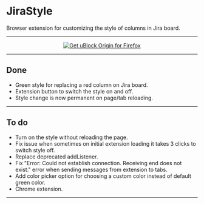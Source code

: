 # JiraStyle
Browser extension for customizing the style of columns in Jira board.
***

<p align="center">
<a href="https://addons.mozilla.org/en-US/firefox/addon/jirastyle/"><img src="https://user-images.githubusercontent.com/585534/107280546-7b9b2a00-6a26-11eb-8f9f-f95932f4bfec.png" alt="Get uBlock Origin for Firefox"></a> 
</p>

***
## Done

<ul>
	<li>Green style for replacing a red column on Jira board.</li>
	<li>Extension button to switch the style on and off.</li>
    <li>Style change is now permanent on page/tab reloading.</li>
</ul>

***
## To do

<ul>
	<li>Turn on the style without reloading the page.</li>
	<li>Fix issue when sometimes on initial extension loading it takes 3 clicks to switch style off.</li>
    <li>Replace deprecated addListener.</li>
    <li>Fix "Error: Could not establish connection. Receiving end does not exist." error when sending messages from extension to tabs.</li>
	<li>Add color picker option for choosing a custom color instead of default green color.</li>
	<li>Chrome extension.</li>
</ul>

***
